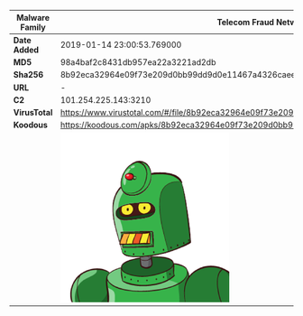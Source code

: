| Malware Family | Telecom Fraud Network for South Koreans                      |
| -------------- | ------------------------------------------------------------ |
| **Date Added** | 2019-01-14 23:00:53.769000                                                   |
| **MD5**        | 98a4baf2c8431db957ea22a3221ad2db                             |
| **Sha256**     | 8b92eca32964e09f73e209d0bb99dd9d0e11467a4326caee3a00e63d2d8c7c12 |
| **URL**        | -                                                            |
| **C2**         | 101.254.225.143:3210 |
| **VirusTotal** | https://www.virustotal.com/#/file/8b92eca32964e09f73e209d0bb99dd9d0e11467a4326caee3a00e63d2d8c7c12/detection |
| **Koodous**    | https://koodous.com/apks/8b92eca32964e09f73e209d0bb99dd9d0e11467a4326caee3a00e63d2d8c7c12 |
|                | ![](../assets/8b92eca32964e09f73e209d0bb99dd9d0e11467a4326caee3a00e63d2d8c7c12.png) |